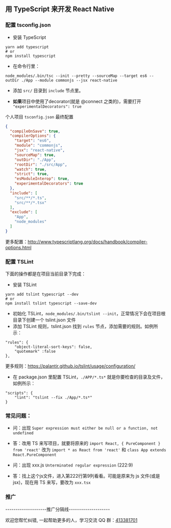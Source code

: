 ## 用 TypeScript 来开发 React Native

### 配置 tsconfig.json
- 安装 TypeScript
```
yarn add typescript
# or
npm install typescript
```

- 在命令行里：
```shell
node_modules/.bin/tsc --init --pretty --sourceMap --target es6 --outDir ./App --module commonjs --jsx react-native
```

- 添加 `src/` 目录到 `include` 节点里。

- **如果**项目中使用了decorator(就是 @connect 之类的)，需要打开 `"experimentalDecorators": true`

个人项目 `tsconfig.json` 最终配置
```json
{
  "compileOnSave": true,
  "compilerOptions": {
    "target": "es6",
    "module": "commonjs",
    "jsx": "react-native",
    "sourceMap": true,
    "outDir": "./App",
    "rootDir": "./src/App",
    "watch": true,
    "strict": true,
    "esModuleInterop": true,
    "experimentalDecorators": true
  },
  "include": [
    "src/**/*.ts",
    "src/**/*.tsx"
  ],
  "exclude": [
    "App",
    "node_modules"
  ]
}
```

更多配置：http://www.typescriptlang.org/docs/handbook/compiler-options.html

### 配置 TSLint
下面的操作都是在项目当前目录下完成：
* 安装 TSLint
```
yarn add tslint typescript --dev
# or
npm install tslint typescript --save-dev
```

* 初始化 TSLint，`node_modules/.bin/tslint --init`，正常情况下会在项目根目录下创建一个 tslint.json 文件
* 添加 TSLint 规则，tslint.json 找到 `rules` 节点，添加需要的规则。如例所示：
```
"rules": {
    "object-literal-sort-keys": false,
    "quotemark" :false
},
```
更多规则：https://palantir.github.io/tslint/usage/configuration/

* 在 package.json 里配置 TSLint，`./APP/*.ts*` 就是你要检查的目录及文件，如例所示：
```
"scripts": {
    "lint": "tslint --fix ./App/*.ts*"
}
```

### 常见问题：
- 问：出现 `Super expression must either be null or a function, not undefined`
- 答：改用 TS 来写项目，就要将原来的 `import React, { PureComponent } from 'react'` 改为 `import * as React from 'react'` 和  `class App extends React.PureComponent`

- 问：出现 xxx.js `Unterminated regular expression` (222:9)
- 答：找上这个js文件，进入第222行第9列看看。可能是原来为 js 文件(或是jsx)，现在用 TS 来写，要改为 `xxx.tsx`

### 推广
--------------------推广分隔线--------------------

欢迎您帮忙纠错, 一起帮助更多的人，学习交流 QQ 群：[413381701](http://shang.qq.com/wpa/qunwpa?idkey=3b9474dacbf35e4a9659e89399758406e510e5b8a3f81109f7d07efaadc6056d)


